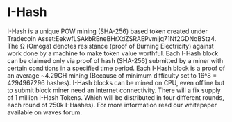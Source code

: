 # I-Hash
I-Hash is a unique POW mining (SHA-256) based token created under Tradecoin Asset:EekwfLSAkbREneBHrXdZSRAEPvmijq71Nf2GDNqBStz4. The Ω (Omega) denotes resistance (proof of Burning Electricity) against work done by a machine to make token value worthful. Each I-Hash block can be claimed only via proof of hash (SHA-256) submitted by a miner with certain conditions in a specified time period. Each I-Hash block is a proof of an average ~4.29GH mining (Because of minimum difficulty set to 16^8 = 4294967296 hashes). I-Hash blocks can be mined on CPU, even offline but to submit block miner need an Internet connectivity. There will a fix supply of 1 million I-Hash Tokens. Which will be distributed in four different rounds, each round of 250k I-Hashes). For more information read our whitepaper available on waves forum.
